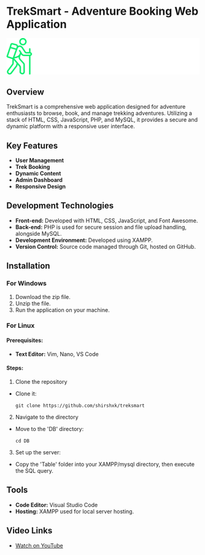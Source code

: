 # TrekSmart - Adventure Booking Web Application
![alt text](https://github.com/shirshxk/treksmart/blob/main/assets/logo/logowhite.png)
## Overview

TrekSmart is a comprehensive web application designed for adventure enthusiasts to browse, book, and manage trekking adventures. Utilizing a stack of HTML, CSS, JavaScript, PHP, and MySQL, it provides a secure and dynamic platform with a responsive user interface.

## Key Features

- **User Management**
- **Trek Booking**
- **Dynamic Content**
- **Admin Dashboard**
- **Responsive Design**

## Development Technologies

- **Front-end:** Developed with HTML, CSS, JavaScript, and Font Awesome.
- **Back-end:** PHP is used for secure session and file upload handling, alongside MySQL.
- **Development Environment:** Developed using XAMPP.
- **Version Control:** Source code managed through Git, hosted on GitHub.

## Installation

### For Windows

1. Download the zip file.
2. Unzip the file.
3. Run the application on your machine.

### For Linux

#### Prerequisites:

- **Text Editor:** Vim, Nano, VS Code

#### Steps:

1. Clone the repository
- Clone it:
    ```
    git clone https://github.com/shirshxk/treksmart
    ```

2. Navigate to the directory
- Move to the 'DB' directory:
  ```
  cd DB
  ```

3. Set up the server:
- Copy the 'Table' folder into your XAMPP/mysql directory, then execute the SQL query.

## Tools

- **Code Editor:** Visual Studio Code
- **Hosting:** XAMPP used for local server hosting.

## Video Links

- [Watch on YouTube](https://youtu.be/-zbs3lFBXKo)
